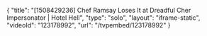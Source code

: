 {
    "title": "[1508429236] Chef Ramsay Loses It at Dreadful Cher Impersonator | Hotel Hell",
    "type": "solo",
    "layout": "iframe-static",
    "videoId": "123178992",
    "url": "\/tvpembed\/123178992"
}